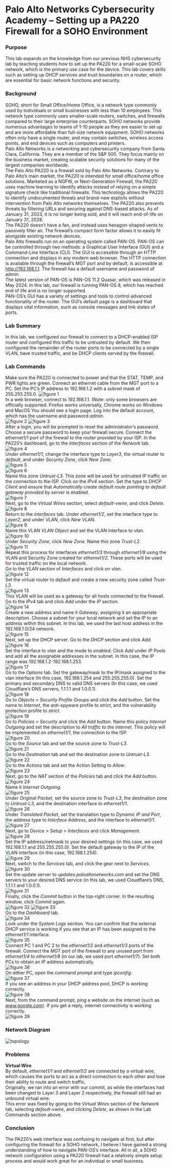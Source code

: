 # Palo Alto Networks Cybersecurity Academy – Setting up a PA220 Firewall for a SOHO Environment
### Purpose
This lab expands on the knowledge from our previous NHS cybersecurity lab by teaching students how to set up the PA220 for a small-scale SOHO network, which is the primary use case for the device. This lab covers skills such as setting up DHCP services and trust boundaries on a router, which are essential for basic network functions and security.
### Background
SOHO, short for Small Office/Home Office, is a network type commonly used by individuals or small businesses with less than 10 employees. This network type commonly uses smaller-scale routers, switches, and firewalls compared to their large enterprise counterparts. SOHO networks provide numerous advantages to teams of 1-10 people as they are easier to set up and are more affordable than full-size network equipment. SOHO networks often only have a single router, and may contain switches, wireless access points, and end devices such as computers and printers. <br>
Palo Alto Networks is a networking and cybersecurity company from Santa Clara, California. They are a member of the S&P 500. They focus mainly on the business market, creating scalable security solutions for many of the largest companies worldwide.<br>
The Palo Alto PA220 is a firewall sold by Palo Alto Networks. Contrary to Palo Alto’s main market, the PA220 is intended for small office/home office solutions. Marketed as a NGFW, or Next-Generation Firewall, the PA220 uses machine learning to identify attacks instead of relying on a simple signature check like traditional firewalls. This technology allows the PA220 to identify undocumented threats and brand-new exploits without intervention from Palo Alto networks themselves. The PA220 also prevents threats by filtering URLs and securing against DNS-based attacks. As of January 31, 2023, it is no longer being sold, and it will reach end-of-life on January 31, 2028. <br>
The PA220 doesn’t have a fan, and instead uses hexagon-shaped vents to passively filter air. The firewall’s compact form factor allows it to easily fit alongside existing network devices.<br>
Palo Alto firewalls run on an operating system called PAN-OS. PAN-OS can be controlled through two methods: a Graphical User Interface (GUI) and a Command-Line Interface (CLI). The GUI is accessible through an HTTP connection and displays in any modern web browser. The HTTP connection is available through the firewall’s MGT port and by default, is accessible at http://192.168.1.1. The firewall has a default username and password of admin.<br>
The latest version of PAN-OS is PAN-OS 11.2 Quasar, which was released in May 2024. In this lab, our firewall is running PAN-OS 8, which has reached end of life and is no longer supported.<br>
PAN-OS’s GUI has a variety of settings and tools to control advanced functionality of the router. The GUI’s default page is a dashboard that displays vital information, such as console messages and link states of ports.
### Lab Summary
In this lab, we configured our firewall to connect to a DHCP-enabled ISP router and configured this traffic to be untrusted by default. We then configured the remainder of the router ports to be connected by a single VLAN, have trusted traffic, and be DHCP clients served by the firewall.
### Lab Commands
Make sure the PA220 is connected to power and that the STAT, TEMP, and PWR lights are green. Connect an ethernet cable from the MGT port to a PC. Set the PC’s IP address to 192.168.1.2 with a subnet mask of 255.255.255.0.
![figure 1](images/figure1.png)<br>
In a web browser, connect to 192.168.1.1. (Note: only some browsers are officially supported. Firefox works universally, Chrome works on Windows and MacOS 
You should see a login page. Log into the default account, which has the username and password *admin*.<br>
![figure 2](images/figure2.png)
![figure 3](images/figure3.png)<br>
After a login, you will be prompted to reset the administrator’s password. Choose a secure password to keep your firewall secure.
Connect the ethernet1/1 port of the firewall to the router provided by your ISP.
In the PA220’s dashboard, go to the *Interfaces* section of the *Network* tab.<br>
![figure 4](images/figure4.png)<br>
Under *ethernet1/1*, change the interface type to *Layer3*, the virtual router to *default*, and under *Security Zone*, click *New Zone*.<br>
![figure 5](images/figure5.png)<br>
![figure 6](images/figure6.png)<br>
Name this zone *Untrust-L3*. This zone will be used for untrusted IP traffic on the connection to the ISP.
Click on the *IPv4* section. Set the type to *DHCP Client* and ensure that *Automatically create default route pointing to default gateway provided by server* is enabled.<br>
![figure 7](images/figure7.png)<br>
Next, go to the *Virtual Wires* section, select *default-vwire*, and click *Delete*.<br>
![figure 8](images/figure8.png)<br>
Return to the *interfaces* tab. Under *ethernet1/2*, set the interface type to *Layer2*, and under *VLAN*, click *New VLAN*.<br>
![figure 9](images/figure9.png)<br>
Name this VLAN *VLAN Object* and set the VLAN Interface to *vlan*.<br>
![figure 10](images/figure10.png)<br>
Under *Security Zone*, click *New Zone*. Name this zone *Trust-L2*.<br>
![figure 11](images/figure11.png)<br>
Repeat this process for interfaces *ethernet1/3* through *ethernet1/8* using the VLAN and Security Zone created for *ethernet1/2*. These ports will be used for trusted traffic on the local network.<br>
Go to the *VLAN* section of *Interfaces* and click on *vlan*.<br>
![figure 12](images/figure12.png)<br>
Set the virtual router to *default* and create a new security zone called *Trust-L3*. <br>
![figure 13](images/figure13.png)<br>
This VLAN will be used as a gateway for all hosts connected to the firewall. Go to the *IPv4* tab and click *Add* under the *IP* section.<br>
![figure 14](images/figure14.png)<br>
Create a new address and name it *Gateway*, assigning it an appropriate description. Choose a subnet for your local network and set the IP to an address within this subnet. In this lab, we used the last host address in the 192.168.1.0/24 network.<br>
![figure 15](images/figure15.png)<br>
Next, set up the DHCP server. Go to the *DHCP* section and click *Add*.<br>
![figure 16](images/figure16.png)<br>
Set the interface to *vlan* and the mode to *enabled*. Click *Add* under *IP Pools* and add all the assignable addresses in the subnet. In this case, the IP range was 192.168.1.2-192.168.1.253.<br>
![figure 17](images/figure17.png)<br>
Go to the *Options* tab. Set the gateway/mask to the IP/mask assigned to the vlan interface (In this case, 192.168.1.254 and 255.255.255.0). Set the primary and secondary DNS to valid DNS servers (In this case, we used Cloudflare’s DNS servers, 1.1.1.1 and 1.0.0.1).<br>
![figure 18](images/figure18.png)<br>
Go to *Objects* > *Security Profile Groups* and click the *Add* button. Set the name to *Internet*, the anti-spyware profile to *strict*, and the vulnerability protection profile to *strict*.<br>
![figure 19](images/figure19.png)<br>
Go to *Policies* > *Security* and click the *Add* button. Name this policy *Internet Outgoing* and set the description to *All traffic to the internet*. This policy will be implemented on *ethernet1/1*, the connection to the ISP.<br>
![figure 20](images/figure20.png)<br>
Go to the *Source* tab and set the source zone to *Trust-L3*. <br>
![figure 21](images/figure21.png)<br>
Go to the *Destination* tab and set the destination zone to *Untrust-L3*. <br>
![figure 22](images/figure22.png)<br>
Go to the *Actions* tab and set the Action Setting to *Allow*.<br>
![figure 23](images/figure23.png)<br>
Next, go to the *NAT* section of the *Policies* tab and click the *Add* button.<br> 
![figure 24](images/figure24.png)<br>
Name it *Internet Outgoing*.<br>
![figure 25](images/figure25.png)<br>
Under *Original Packet*, set the source zone to *Trust-L3*, the destination zone to *Untrust-L3*, and the destination interface to *ethernet1/1*.<br>
![figure 26](images/figure26.png)<br>
Under *Translated Packet*, set the translation type to *Dynamic IP and Port*, the address type to *Interface Address*, and the interface to *ethernet1/1*.<br>
![figure 27](images/figure27.png)<br>
Next, go to *Device* > *Setup* > *Interfaces* and click *Management*. <br>
![figure 28](images/figure28.png)<br>
Set the IP address/netmask to your desired settings (in this case, we used 192.168.1.1 and 255.255.255.0). Set the default gateway to the IP of the VLAN interface (in this case, 192.168.1.254).<br>
![figure 29](images/figure29.png)<br>
Next, switch to the *Services* tab, and click the gear next to *Services*. <br>
![figure 30](images/figure30.png)<br>
Set the update server to *updates.paloaltonetworks.com* and set the DNS servers to your desired DNS service (in this lab, we used Cloudflare’s DNS, 1.1.1.1 and 1.0.0.1).<br>
![figure 31](images/figure31.png)<br>
Finally, click the *Commit* button in the top-right corner. In the resulting window, click *Commit* again.<br>
![figure 32](images/figure32.png)
![figure 33](images/figure33.png)<br>
Go to the *Dashboard* tab.<br>
![figure 34](images/figure34.png)<br>
Look under the *System Logs* section. You can confirm that the external DHCP service is working if you see that an IP has been assigned to the *ethernet1/1* interface.<br>
![figure 35](images/figure35.png)<br>
Connect PC 1 and PC 2 to the *ethernet1/2* and *ethernet1/3* ports of the firewall. Connect the *MGT* port of the firewall to any unused port from *ethernet1/4* to *ethernet1/8* (in our lab, we used port *ethernet1/7*). Set both PCs to obtain an IP address automatically. <br>
![figure 36](images/figure36.png)<br>
On either PC, open the command prompt and type *ipconfig*. <br>
![figure 37](images/figure37.png)<br>
If you see an address in your DHCP address pool, DHCP is working correctly.<br>
![figure 38](images/figure38.png)<br>
Next, from the command prompt, ping a website on the internet (such as www.google.com). If you get a reply, internet connectivity is working correctly.<br>
![figure 39](images/figure39.png)<br>
### Network Diagram
![topology](images/topology.png)
### Problems
**Virtual Wire**<br>
By default, *ethernet1/1* and *ethernet1/2* are connected by a virtual wire, which causes the ports to act as a direct connection to each other and lose their ability to route and switch traffic.<br>
Originally, we ran into an error with our commit, as while the interfaces had been changed to Layer 3 and Layer 2 respectively, the firewall still had an unbound virtual wire.<br>
This error was fixed by going to the *Virtual Wires* section of the *Network* tab, selecting *default-vwire*, and clicking *Delete*, as shown in the Lab Commands section above.
### Conclusion
The PA220’s web interface was confusing to navigate at first, but after configuring the firewall for a SOHO network, I believe I have gained a strong understanding of how to navigate PAN-OS’s interface. All in all, a SOHO network configuration using a PA220 firewall had a relatively simple setup process and would work great for an individual or small business.